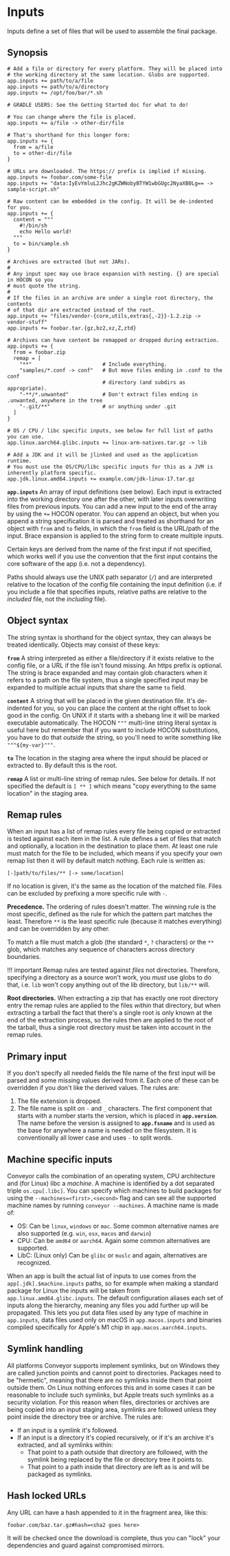 # Inputs

Inputs define a set of files that will be used to assemble the final package. 

## Synopsis

```properties
# Add a file or directory for every platform. They will be placed into 
# the working directory at the same location. Globs are supported.
app.inputs += path/to/a/file
app.inputs += path/to/a/directory
app.inputs += /opt/foo/bar/*.sh

# GRADLE USERS: See the Getting Started doc for what to do!

# You can change where the file is placed.
app.inputs += a/file -> other-dir/file

# That's shorthand for this longer form:
app.inputs += { 
  from = a/file
  to = other-dir/file
}

# URLs are downloaded. The https:// prefix is implied if missing.
app.inputs += foobar.com/some-file
app.inputs += "data:IyEvYmluL2Jhc2gKZWNobyBTYW1wbGUgc2NyaXB0Lg== -> sample-script.sh"

# Raw content can be embedded in the config. It will be de-indented for you.
app.inputs += {
  content = """
    #!/bin/sh
    echo Hello world!
  """
  to = bin/sample.sh
}

# Archives are extracted (but not JARs).
#
# Any input spec may use brace expansion with nesting. {} are special in HOCON so you
# must quote the string.
#
# If the files in an archive are under a single root directory, the contents 
# of that dir are extracted instead of the root.
app.inputs += "files/vendor-{core,utils,extras{,-2}}-1.2.zip -> vendor-stuff"
app.inputs += foobar.tar.{gz,bz2,xz,Z,ztd}

# Archives can have content be remapped or dropped during extraction.
app.inputs += {
  from = foobar.zip
  remap = [
    "**"                       # Include everything.
    "samples/*.conf -> conf"   # But move files ending in .conf to the conf 
                               # directory (and subdirs as appropriate).
    "-**/*.unwanted"           # Don't extract files ending in .unwanted, anywhere in the tree
    "-.git/**"                 # or anything under .git
  ]
}

# OS / CPU / libc specific inputs, see below for full list of paths you can use.
app.linux.aarch64.glibc.inputs += linux-arm-natives.tar.gz -> lib

# Add a JDK and it will be jlinked and used as the application runtime.
# You must use the OS/CPU/libc specific inputs for this as a JVM is inherently platform specific.
app.jdk.linux.amd64.inputs += example.com/jdk-linux-17.tar.gz
```

**`app.inputs`** An array of input definitions (see below). Each input is extracted into the working directory one after the other, with later inputs overwriting files from previous inputs. You can add a new input to the end of the array by using the `+=` HOCON operator. You can append an object, but when you append a string specification it is parsed and treated as shorthand for an object with `from` and `to` fields, in which the `from` field is the URL/path of the input. Brace expansion is applied to the string form to create multiple inputs.

Certain keys are derived from the name of the first input if not specified, which works well if you use the convention that the first input contains the core software of the app (i.e. not a dependency).

Paths should always use the UNIX path separator (`/`) and are interpreted relative to the location of the config file containing the input definition (i.e. if you include a file that specifies inputs, relative paths are relative to the *included* file, not the *including* file).

## Object syntax

The string syntax is shorthand for the object syntax, they can always be treated identically. Objects may consist of these keys:

**`from`** A string interpreted as either a file/directory if it exists relative to the config file, or a URL if the file isn't found missing. An https prefix is optional. The string is brace expanded and may contain glob characters when it refers to a path on the file system, thus a single specified input may be expanded to multiple actual inputs that share the same `to` field.

**`content`** A string that will be placed in the given destination file. It's de-indented for you, so you can place the content at the right offset to look good in the config. On UNIX if it starts with a shebang line it will be marked executable automatically. The HOCON `"""` multi-line string literal syntax is useful here but remember that if you want to include HOCON substitutions, you have to do that _outside_ the string, so you'll need to write something like `"""${my-var}"""`.

**`to`** The location in the staging area where the input should be placed or extracted to. By default this is the root.

**`remap`** A list or multi-line string of remap rules. See below for details. If not specified the default is `[ ** ]` which means "copy everything to the same location" in the staging area.

## Remap rules

When an input has a list of remap rules every file being copied or extracted is tested against each item in the list. A rule defines a set of files that match and optionally, a location in the destination to place them. At least one rule must match for the file to be included, which means if you specify your own remap list then it will by default match nothing. Each rule is written as:

`[-]path/to/files/** [-> some/location]`

If no location is given, it's the same as the location of the matched file. Files can be excluded by prefixing a more specific rule with `-`. 

**Precedence.** The ordering of rules doesn't matter. The winning rule is the most specific, defined as the rule for which the pattern part matches the least. Therefore `**` is the least specific rule (because it matches everything) and can be overridden by any other.

To match a file must match a glob (the standard `*`, `?` characters) or the `**` glob, which matches any sequence of characters across directory boundaries. 

!!! important
    Remap rules are tested against _files_ not directories. Therefore, specifying a directory as a source won't work, you _must_ use globs to do that, i.e. `lib` won't copy anything out of the lib directory, but `lib/**` will.

**Root directories.** When extracting a zip that has exactly one root directory entry the remap rules are applied to the files *within* that directory, but when extracting a tarball the fact that there's a single root is only known at the end of the extraction process, so the rules then are applied to the root of the tarball, thus a single root directory must be taken into account in the remap rules.

## Primary input

If you don't specify all needed fields the file name of the first input will be parsed and some missing values derived from it. Each one of these can be overridden if you don't like the derived values. The rules are:

1. The file extension is dropped.
2. The file name is split *on* `-` and `_` characters. The first component that starts with a number starts the version, which is placed in **`app.version`**. The name before the version is assigned to **`app.fsname`** and is used as the base for anywhere a name is needed on the filesystem. It is conventionally all lower case and uses `-` to split words.

## Machine specific inputs

Conveyor calls the combination of an operating system, CPU architecture and (for Linux) libc a *machine*. A machine is identified by a dot separated triple `os.cpu[.libc]`. You can specify which machines to build packages for using the `--machines=<first>,<second>` flag and can see all the supported machine names by running `conveyor --machines`. A machine name is made of:

* OS: Can be `linux`, `windows` or `mac`. Some common alternative names are also supported (e.g. `win`, `osx`, `macos` and `darwin`)
* CPU: Can be `amd64` or `aarch64`. Again some common alternatives are supported.
* LibC: (Linux only) Can be `glibc` or `muslc` and again, alternatives are recognized.

When an app is built the actual list of inputs to use comes from the `app[.jdk].$machine.inputs` paths, so for example when making a standard package for Linux the inputs will be taken from `app.linux.amd64.glibc.inputs`. The default configuration aliases each set of inputs along the hierarchy, meaning any files you add further up will be propagated. This lets you put data files used by any type of machine in `app.inputs`, data files used only on macOS in `app.macos.inputs` and binaries compiled specifically for Apple's M1 chip in `app.macos.aarch64.inputs`.

## Symlink handling

All platforms Conveyor supports implement symlinks, but on Windows they are called junction points and cannot point to directories. Packages need to be "hermetic", meaning that there are no symlinks inside them that point outside them. On Linux nothing enforces this and in some cases it can be reasonable to include such symlinks, but Apple treats such symlinks as a security violation. For this reason when files, directories or archives are being copied into an input staging area, symlinks are followed unless they point inside the directory tree or archive. The rules are:

* If an input is a symlink it's followed.
* If an input is a directory it's copied recursively, or if it's an archive it's extracted, and all symlinks within:
    * That point to a path outside that directory are followed, with the symlink being replaced by the file or directory tree it points to.
    * That point to a path inside that directory are left as is and will be packaged as symlinks.

## Hash locked URLs

Any URL can have a hash appended to it in the fragment area, like this:

```
foobar.com/baz.tar.gz#hash=<sha2 goes here>
```

It will be checked once the download is complete, thus you can "lock" your dependencies and guard against compromised mirrors.
